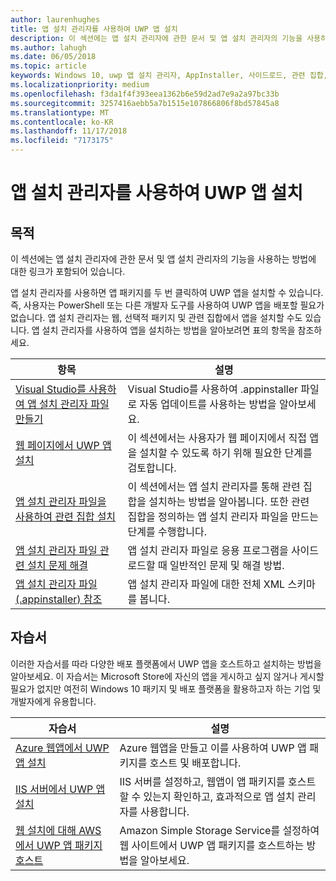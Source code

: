 ```yaml
---
author: laurenhughes
title: 앱 설치 관리자를 사용하여 UWP 앱 설치
description: 이 섹션에는 앱 설치 관리자에 관한 문서 및 앱 설치 관리자의 기능을 사용하는 방법에 대한 링크가 포함되어 있습니다.
ms.author: lahugh
ms.date: 06/05/2018
ms.topic: article
keywords: Windows 10, uwp 앱 설치 관리자, AppInstaller, 사이드로드, 관련 집합, 선택적 패키지
ms.localizationpriority: medium
ms.openlocfilehash: f3da1f4f393eea1362b6e59d2ad7e9a2a97bc33b
ms.sourcegitcommit: 3257416aebb5a7b1515e107866806f8bd57845a8
ms.translationtype: MT
ms.contentlocale: ko-KR
ms.lasthandoff: 11/17/2018
ms.locfileid: "7173175"
---
```

# <a name="install-uwp-apps-with-app-installer"></a>앱 설치 관리자를 사용하여 UWP 앱 설치

## <a name="purpose"></a>목적
이 섹션에는 앱 설치 관리자에 관한 문서 및 앱 설치 관리자의 기능을 사용하는 방법에 대한 링크가 포함되어 있습니다. 

앱 설치 관리자를 사용하면 앱 패키지를 두 번 클릭하여 UWP 앱을 설치할 수 있습니다. 즉, 사용자는 PowerShell 또는 다른 개발자 도구를 사용하여 UWP 앱을 배포할 필요가 없습니다. 앱 설치 관리자는 웹, 선택적 패키지 및 관련 집합에서 앱을 설치할 수도 있습니다. 앱 설치 관리자를 사용하여 앱을 설치하는 방법을 알아보려면 표의 항목을 참조하세요.

| 항목 | 설명 |
|-------|-------------|
| [Visual Studio를 사용하여 앱 설치 관리자 파일 만들기](create-appinstallerfile-vs.md)| Visual Studio를 사용하여 .appinstaller 파일로 자동 업데이트를 사용하는 방법을 알아보세요. |
| [웹 페이지에서 UWP 앱 설치](installing-UWP-apps-web.md) | 이 섹션에서는 사용자가 웹 페이지에서 직접 앱을 설치할 수 있도록 하기 위해 필요한 단계를 검토합니다. |
| [앱 설치 관리자 파일을 사용하여 관련 집합 설치](install-related-set.md) | 이 섹션에서는 앱 설치 관리자를 통해 관련 집합을 설치하는 방법을 알아봅니다. 또한 관련 집합을 정의하는 앱 설치 관리자 파일을 만드는 단계를 수행합니다. |
| [앱 설치 관리자 파일 관련 설치 문제 해결](troubleshoot-appinstaller-issues.md) | 앱 설치 관리자 파일로 응용 프로그램을 사이드로드할 때 일반적인 문제 및 해결 방법. |
| [앱 설치 관리자 파일(.appinstaller) 참조](https://docs.microsoft.com/uwp/schemas/appinstallerschema/app-installer-file) | 앱 설치 관리자 파일에 대한 전체 XML 스키마를 봅니다. |

## <a name="tutorials"></a>자습서 

이러한 자습서를 따라 다양한 배포 플랫폼에서 UWP 앱을 호스트하고 설치하는 방법을 알아보세요. 이 자습서는 Microsoft Store에 자신의 앱을 게시하고 싶지 않거나 게시할 필요가 없지만 여전히 Windows 10 패키지 및 배포 플랫폼을 활용하고자 하는 기업 및 개발자에게 유용합니다.

| 자습서 | 설명 |
|----------|-------------|
| [Azure 웹앱에서 UWP 앱 설치](web-install-azure.md) | Azure 웹앱을 만들고 이를 사용하여 UWP 앱 패키지를 호스트 및 배포합니다. |
| [IIS 서버에서 UWP 앱 설치](web-install-IIS.md) | IIS 서버를 설정하고, 웹앱이 앱 패키지를 호스트할 수 있는지 확인하고, 효과적으로 앱 설치 관리자를 사용합니다. |
| [웹 설치에 대해 AWS에서 UWP 앱 패키지 호스트](web-install-aws.md) | Amazon Simple Storage Service를 설정하여 웹 사이트에서 UWP 앱 패키지를 호스트하는 방법을 알아보세요. |

